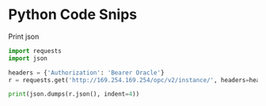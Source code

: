 # Python Code Snips



Print json 

```python
import requests
import json

headers = {'Authorization': 'Bearer Oracle'}
r = requests.get('http://169.254.169.254/opc/v2/instance/', headers=headers)

print(json.dumps(r.json(), indent=4))
```



